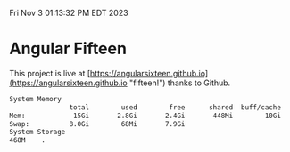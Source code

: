 Fri Nov  3 01:13:32 PM EDT 2023

# Angular Fifteen


This project is live at [https://angularsixteen.github.io](https://angularsixteen.github.io "fifteen!") thanks to Github.

```bash
System Memory
               total        used        free      shared  buff/cache   available
Mem:            15Gi       2.8Gi       2.4Gi       448Mi        10Gi        11Gi
Swap:          8.0Gi        68Mi       7.9Gi
System Storage
468M	.
```
